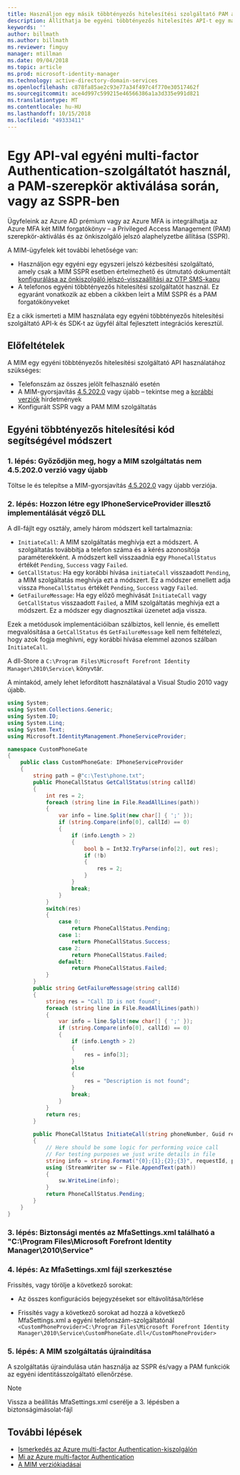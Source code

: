 ```yaml
---
title: Használjon egy másik többtényezős hitelesítési szolgáltató PAM aktiválásához egy API-n keresztül vagy az SSPR forgatókönyvben |} A Microsoft Docs
description: Állíthatja be egyéni többtényezős hitelesítés API-t egy második biztonsági szintként, ha a felhasználók szerepköröket aktiválnak a Privileged Access Management és az önkiszolgáló jelszó-visszaállítás használatához.
keywords: ''
author: billmath
ms.author: billmath
ms.reviewer: fimguy
manager: mtillman
ms.date: 09/04/2018
ms.topic: article
ms.prod: microsoft-identity-manager
ms.technology: active-directory-domain-services
ms.openlocfilehash: c878fa85ae2c93e77a34f497c4f770e30517462f
ms.sourcegitcommit: ace4d997c599215e46566386a1a3d335e991d821
ms.translationtype: MT
ms.contentlocale: hu-HU
ms.lasthandoff: 10/15/2018
ms.locfileid: "49333411"
---
```

# <a name="use-a-custom-multi-factor-authentication-provider-via-an-api-during-pam-role-activation-or-in-sspr"></a>Egy API-val egyéni multi-factor Authentication-szolgáltatót használ, a PAM-szerepkör aktiválása során, vagy az SSPR-ben

Ügyfeleink az Azure AD prémium vagy az Azure MFA is integrálhatja az Azure MFA két MIM forgatókönyv – a Privileged Access Management (PAM) szerepkör-aktiválás és az önkiszolgáló jelszó alaphelyzetbe állítása (SSPR).

A MIM-ügyfelek két további lehetősége van:

 - Használjon egy egyéni egy egyszeri jelszó kézbesítési szolgáltató, amely csak a MIM SSPR esetben értelmezhető és útmutató dokumentált [konfigurálása az önkiszolgáló jelszó-visszaállítási az OTP SMS-kapu](https://docs.microsoft.com/en-us/previous-versions/mim/hh824692(v=ws.10))
 - A telefonos egyéni többtényezős hitelesítési szolgáltatót használ. Ez egyaránt vonatkozik az ebben a cikkben leírt a MIM SSPR és a PAM forgatókönyveket

Ez a cikk ismerteti a MIM használata egy egyéni többtényezős hitelesítési szolgáltató API-k és SDK-t az ügyfél által fejlesztett integrációs keresztül.  

## <a name="prerequisites"></a>Előfeltételek

A MIM egy egyéni többtényezős hitelesítési szolgáltató API használatához szükséges:

- Telefonszám az összes jelölt felhasználó esetén
- A MIM-gyorsjavítás [4.5.202.0](https://www.microsoft.com/download/details.aspx?id=57278) vagy újabb – tekintse meg a [korábbi verziók](/reference/version-history.md) hirdetmények
- Konfigurált SSPR vagy a PAM MIM szolgáltatás

## <a name="approach-using-custom-multi-factor-authentication-code"></a>Egyéni többtényezős hitelesítési kód segítségével módszert

### <a name="step-1-ensure-mim-service-is-at-version-452020-or-later"></a>1. lépés: Győződjön meg, hogy a MIM szolgáltatás nem 4.5.202.0 verzió vagy újabb

Töltse le és telepítse a MIM-gyorsjavítás [4.5.202.0](https://www.microsoft.com/download/details.aspx?id=57278) vagy újabb verziója.

### <a name="step-2-create-a-dll-which-implements-the-iphoneserviceprovider-interface"></a>2. lépés: Hozzon létre egy IPhoneServiceProvider illesztő implementálását végző DLL

A dll-fájlt egy osztály, amely három módszert kell tartalmaznia:

- `InitiateCall`: A MIM szolgáltatás meghívja ezt a módszert. A szolgáltatás továbbítja a telefon száma és a kérés azonosítója paraméterekként.  A módszert kell visszaadnia egy `PhoneCallStatus` értékét `Pending`, `Success` vagy `Failed`.
- `GetCallStatus`: Ha egy korábbi hívása `initiateCall` visszaadott `Pending`, a MIM szolgáltatás meghívja ezt a módszert. Ez a módszer emellett adja vissza `PhoneCallStatus` értékét `Pending`, `Success` vagy `Failed`.
- `GetFailureMessage`: Ha egy előző meghívását `InitiateCall` vagy `GetCallStatus` visszaadott `Failed`, a MIM szolgáltatás meghívja ezt a módszert. Ez a módszer egy diagnosztikai üzenetet adja vissza.

Ezek a metódusok implementációiban szálbiztos, kell lennie, és emellett megvalósítása a `GetCallStatus` és `GetFailureMessage` kell nem feltételezi, hogy azok fogja meghívni, egy korábbi hívása elemmel azonos szálban `InitiateCall`.

A dll-Store a `C:\Program Files\Microsoft Forefront Identity Manager\2010\Service\` könyvtár.

A mintakód, amely lehet lefordított használatával a Visual Studio 2010 vagy újabb.

```csharp
using System;
using System.Collections.Generic;
using System.IO;
using System.Linq;
using System.Text;
using Microsoft.IdentityManagement.PhoneServiceProvider;

namespace CustomPhoneGate
{
    public class CustomPhoneGate: IPhoneServiceProvider
    {
        string path = @"c:\Test\phone.txt";
        public PhoneCallStatus GetCallStatus(string callId)
        {
            int res = 2;
            foreach (string line in File.ReadAllLines(path))
            {
                var info = line.Split(new char[] { ';' });
                if (string.Compare(info[0], callId) == 0)
                {
                    if (info.Length > 2)
                    {
                        bool b = Int32.TryParse(info[2], out res);
                        if (!b)
                        {
                            res = 2;
                        }
                    }
                    break;
                }
            }
            switch(res)
            {
                case 0:
                    return PhoneCallStatus.Pending;
                case 1:
                    return PhoneCallStatus.Success;
                case 2:
                    return PhoneCallStatus.Failed;
                default:
                    return PhoneCallStatus.Failed;
            }       
        }
        public string GetFailureMessage(string callId)
        {
            string res = "Call ID is not found";
            foreach (string line in File.ReadAllLines(path))
            {
                var info = line.Split(new char[] { ';' });
                if (string.Compare(info[0], callId) == 0)
                {
                    if (info.Length > 2)
                    {
                        res = info[3];
                    }
                    else
                    {
                        res = "Description is not found";
                    }
                    break;
                }
            }
            return res;            
        }
        
        public PhoneCallStatus InitiateCall(string phoneNumber, Guid requestId, Dictionary<string,object> deliveryAttributes)
        {
            // Here should be some logic for performing voice call
            // For testing purposes we just write details in file             
            string info = string.Format("{0};{1};{2};{3}", requestId, phoneNumber, 0, string.Empty);
            using (StreamWriter sw = File.AppendText(path))
            {
                sw.WriteLine(info);                
            }
            return PhoneCallStatus.Pending;    
        }
    }
}
```
### <a name="step-3-backup-the-mfasettingsxml-located-in-the-cprogram-filesmicrosoft-forefront-identity-manager2010service"></a>3. lépés: Biztonsági mentés az MfaSettings.xml található a "C:\Program Files\Microsoft Forefront Identity Manager\2010\Service"

### <a name="step-4-edit-the-mfasettingsxml-file"></a>4. lépés: Az MfaSettings.xml fájl szerkesztése

Frissítés, vagy törölje a következő sorokat:

- Az összes konfigurációs bejegyzéseket sor eltávolítása/törlése 

- Frissítés vagy a következő sorokat ad hozzá a következő MfaSettings.xml a egyéni telefonszám-szolgáltatónál <br>
`<CustomPhoneProvider>C:\Program Files\Microsoft Forefront Identity Manager\2010\Service\CustomPhoneGate.dll</CustomPhoneProvider>`

### <a name="step-5-restart-mim-service"></a>5. lépés: A MIM szolgáltatás újraindítása

A szolgáltatás újraindulása után használja az SSPR és/vagy a PAM funkciók az egyéni identitásszolgáltató ellenőrzése.

> [!NOTE] 
> Vissza a beállítás MfaSettings.xml cserélje a 3. lépésben a biztonságimásolat-fájl


## <a name="next-steps"></a>További lépések

- [Ismerkedés az Azure multi-factor Authentication-kiszolgálón](https://docs.microsoft.com/en-us/azure/active-directory/authentication/howto-mfaserver-deploy)
- [Mi az Azure multi-factor Authentication](https://docs.microsoft.com/azure/multi-factor-authentication/multi-factor-authentication)
- [A MIM verziókiadásai](./reference/version-history.md)
